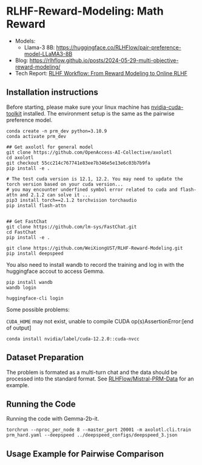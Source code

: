 # RLHF-Reward-Modeling: Math Reward

+ Models:
  + Llama-3 8B: https://huggingface.co/RLHFlow/pair-preference-model-LLaMA3-8B 
+ Blog: https://rlhflow.github.io/posts/2024-05-29-multi-objective-reward-modeling/
+ Tech Report: [RLHF Workflow: From Reward Modeling to Online RLHF](https://arxiv.org/pdf/2405.07863)
  
## Installation instructions

Before starting, please make sure your linux machine has [nvidia-cuda-toolkit](https://developer.nvidia.com/cuda-toolkit) installed. The environment setup is the same as the pairwise preference model.

```shell
conda create -n prm_dev python=3.10.9
conda activate prm_dev

## Get axolotl for general model
git clone https://github.com/OpenAccess-AI-Collective/axolotl
cd axolotl
git checkout 55cc214c767741e83ee7b346e5e13e6c03b7b9fa
pip install -e .

# The test cuda version is 12.1, 12.2. You may need to update the torch version based on your cuda version...
# you may encounter underfined symbol error related to cuda and flash-attn and 2.1.2 can solve it ...
pip3 install torch==2.1.2 torchvision torchaudio
pip install flash-attn


## Get FastChat
git clone https://github.com/lm-sys/FastChat.git
cd FastChat
pip install -e .

git clone https://github.com/WeiXiongUST/RLHF-Reward-Modeling.git
pip install deepspeed
```

You also need to install wandb to record the training and log in with the huggingface accout to access Gemma.

```shell
pip install wandb
wandb login

huggingface-cli login
```

Some possible problems:

`CUDA_HOME` may not exist, unable to compile CUDA op(s)AssertionError:[end of output]

```shell
conda install nvidia/label/cuda-12.2.0::cuda-nvcc
```

## Dataset Preparation
The problem is formated as a multi-turn chat and the data should be processed into the standard format. See [RLHFlow/Mistral-PRM-Data](https://huggingface.co/datasets/RLHFlow/Mistral-PRM-Data) for an example.

## Running the Code

Running the code with Gemma-2b-it.

```shell
torchrun --nproc_per_node 8 --master_port 20001 -m axolotl.cli.train prm_hard.yaml --deepspeed ../deepspeed_configs/deepspeed_3.json
```

## Usage Example for Pairwise Comparison
